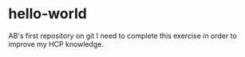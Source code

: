 # hello-world
AB's first repository on git
I need to complete this exercise in order to improve my HCP knowledge.
